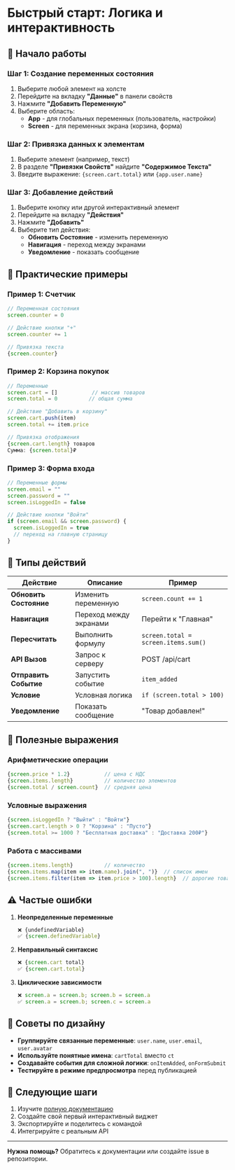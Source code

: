 # Быстрый старт: Логика и интерактивность

## 🚀 Начало работы

### Шаг 1: Создание переменных состояния
1. Выберите любой элемент на холсте
2. Перейдите на вкладку **"Данные"** в панели свойств
3. Нажмите **"Добавить Переменную"**
4. Выберите область:
   - **App** - для глобальных переменных (пользователь, настройки)
   - **Screen** - для переменных экрана (корзина, форма)

### Шаг 2: Привязка данных к элементам
1. Выберите элемент (например, текст)
2. В разделе **"Привязки Свойств"** найдите **"Содержимое Текста"**
3. Введите выражение: `{screen.cart.total}` или `{app.user.name}`

### Шаг 3: Добавление действий
1. Выберите кнопку или другой интерактивный элемент
2. Перейдите на вкладку **"Действия"**
3. Нажмите **"Добавить"**
4. Выберите тип действия:
   - **Обновить Состояние** - изменить переменную
   - **Навигация** - переход между экранами
   - **Уведомление** - показать сообщение

## 📝 Практические примеры

### Пример 1: Счетчик
```javascript
// Переменная состояния
screen.counter = 0

// Действие кнопки "+"
screen.counter += 1

// Привязка текста
{screen.counter}
```

### Пример 2: Корзина покупок
```javascript
// Переменные
screen.cart = []           // массив товаров
screen.total = 0          // общая сумма

// Действие "Добавить в корзину"
screen.cart.push(item)
screen.total += item.price

// Привязка отображения
{screen.cart.length} товаров
Сумма: {screen.total}₽
```

### Пример 3: Форма входа
```javascript
// Переменные формы
screen.email = ""
screen.password = ""
screen.isLoggedIn = false

// Действие кнопки "Войти"
if (screen.email && screen.password) {
  screen.isLoggedIn = true
  // переход на главную страницу
}
```

## 🎯 Типы действий

| Действие | Описание | Пример |
|----------|----------|---------|
| **Обновить Состояние** | Изменить переменную | `screen.count += 1` |
| **Навигация** | Переход между экранами | Перейти к "Главная" |
| **Пересчитать** | Выполнить формулу | `screen.total = screen.items.sum()` |
| **API Вызов** | Запрос к серверу | POST /api/cart |
| **Отправить Событие** | Запустить событие | `item_added` |
| **Условие** | Условная логика | `if (screen.total > 100)` |
| **Уведомление** | Показать сообщение | "Товар добавлен!" |

## 🔧 Полезные выражения

### Арифметические операции
```javascript
{screen.price * 1.2}           // цена с НДС
{screen.items.length}          // количество элементов
{screen.total / screen.count}  // средняя цена
```

### Условные выражения
```javascript
{screen.isLoggedIn ? "Выйти" : "Войти"}
{screen.cart.length > 0 ? "Корзина" : "Пусто"}
{screen.total >= 1000 ? "Бесплатная доставка" : "Доставка 200₽"}
```

### Работа с массивами
```javascript
{screen.items.length}          // количество
{screen.items.map(item => item.name).join(", ")}  // список имен
{screen.items.filter(item => item.price > 100).length}  // дорогие товары
```

## ⚠️ Частые ошибки

1. **Неопределенные переменные**
   ```javascript
   ❌ {undefinedVariable}
   ✅ {screen.definedVariable}
   ```

2. **Неправильный синтаксис**
   ```javascript
   ❌ {screen.cart total}
   ✅ {screen.cart.total}
   ```

3. **Циклические зависимости**
   ```javascript
   ❌ screen.a = screen.b; screen.b = screen.a
   ✅ screen.a = screen.b; screen.c = screen.a
   ```

## 🎨 Советы по дизайну

- **Группируйте связанные переменные**: `user.name`, `user.email`, `user.avatar`
- **Используйте понятные имена**: `cartTotal` вместо `ct`
- **Создавайте события для сложной логики**: `onItemAdded`, `onFormSubmit`
- **Тестируйте в режиме предпросмотра** перед публикацией

## 🚀 Следующие шаги

1. Изучите [полную документацию](LOGIC_DOCUMENTATION.md)
2. Создайте свой первый интерактивный виджет
3. Экспортируйте и поделитесь с командой
4. Интегрируйте с реальным API

---

**Нужна помощь?** Обратитесь к документации или создайте issue в репозитории.
